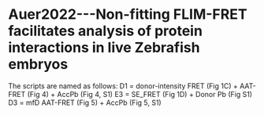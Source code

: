 # Auer2022---Non-fitting FLIM-FRET facilitates analysis of protein interactions in live Zebrafish embryos
The scripts are named as follows:
D1 = donor-intensity FRET (Fig 1C) + AAT-FRET (Fig 4) + AccPb (Fig 4, S1)
E3 = SE_FRET (Fig 1D)  + Donor Pb (Fig S1)
D3 = mfD AAT-FRET (Fig 5) + AccPb (Fig 5, S1)
